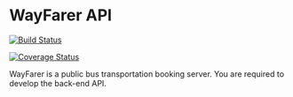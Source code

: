 # WayFarer API
[![Build Status](https://travis-ci.org/webong/adc-wayfarer-api.svg)](https://travis-ci.org/webong/adc-wayfarer-api)

[![Coverage Status](https://coveralls.io/repos/github/webong/adc-wayfarer-api/badge.svg)](https://coveralls.io/github/webong/adc-wayfarer-api)

WayFarer is a public bus transportation booking server. You are required to develop the back-end API.
